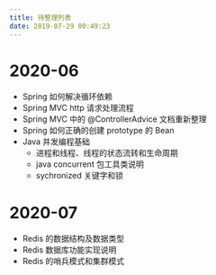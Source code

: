 ```yaml
---
title: 待整理列表
date: 2019-07-29 00:49:23
---
```


# 2020-06 
- Spring 如何解决循环依赖
- Spring MVC http 请求处理流程
- Spring MVC 中的 @ControllerAdvice 文档重新整理
- Spring 如何正确的创建 prototype 的 Bean
- Java 并发编程基础
    - 进程和线程、线程的状态流转和生命周期
    - java concurrent 包工具类说明
    - sychronized 关键字和锁

# 2020-07 
- Redis 的数据结构及数据类型
- Redis 数据库功能实现说明
- Redis 的哨兵模式和集群模式
